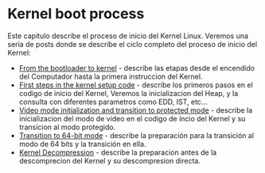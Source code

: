 # Kernel boot process

Este capítulo describe el proceso de inicio del Kernel Linux. Veremos una seria de posts donde se describe el ciclo completo del proceso de inicio del Kernel:

* [From the bootloader to kernel](http://0xax.gitbooks.io/linux-insides/content/Booting/linux-bootstrap-1.html) - describe las etapas desde el encendido del Computador hasta la primera instruccion del Kernel.
* [First steps in the kernel setup code](http://0xax.gitbooks.io/linux-insides/content/Booting/linux-bootstrap-2.html) - describe los primeros pasos en el codigo de inicio del Kernel, Veremos la inicializacion del Heap, y la consulta con diferentes parametros como EDD, IST, etc... 
* [Video mode initialization and transition to protected mode](http://0xax.gitbooks.io/linux-insides/content/Booting/linux-bootstrap-3.html) - describe la inicializacion del modo de video en el codigo de incio del Kernel y su transicion al modo protegido.
* [Transition to 64-bit mode](http://0xax.gitbooks.io/linux-insides/content/Booting/linux-bootstrap-4.html) - describe la preparación para la transición al modo de 64 bits y la transición en ella.
* [Kernel Decompression](http://0xax.gitbooks.io/linux-insides/content/Booting/linux-bootstrap-5.html) -  describe la preparacion antes de la descomprecion del Kernel y su descompresion directa.